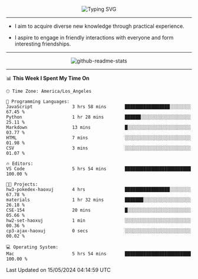 <p align="center">
  <img src="https://readme-typing-svg.demolab.com?font=Fira+Code&weight=500&size=32&duration=2500&pause=1600&center=true&vCenter=true&random=false&width=1024&height=64&lines=Hi+there+%F0%9F%91%8B;I'm+delighted+you+could+make+it+here+%F0%9F%8E%89;I'm+Harry%2C+a+college+student+still+finding+my+way" alt="Typing SVG" />
</p>


---


- I aim to acquire diverse new knowledge through practical experience.

- I aspire to engage in friendly interactions with everyone and form interesting friendships.


---


<p align="center">
  <img src="https://github-readme-stats.vercel.app/api?username=Harry-Jing&show_icons=true" alt="github-readme-stats"/>
</p>


---

<!--START_SECTION:waka-->
📊 **This Week I Spent My Time On** 

```text
🕑︎ Time Zone: America/Los_Angeles

💬 Programming Languages: 
JavaScript               3 hrs 58 mins       █████████████████░░░░░░░░   67.45 % 
Python                   1 hr 28 mins        ██████░░░░░░░░░░░░░░░░░░░   25.11 % 
Markdown                 13 mins             █░░░░░░░░░░░░░░░░░░░░░░░░   03.77 % 
HTML                     7 mins              ░░░░░░░░░░░░░░░░░░░░░░░░░   01.98 % 
CSV                      3 mins              ░░░░░░░░░░░░░░░░░░░░░░░░░   01.07 % 

🔥 Editors: 
VS Code                  5 hrs 54 mins       █████████████████████████   100.00 % 

🐱‍💻 Projects: 
hw3-pokedex-haoxuj       4 hrs               █████████████████░░░░░░░░   67.78 % 
materials                1 hr 32 mins        ███████░░░░░░░░░░░░░░░░░░   26.18 % 
CSE-154                  20 mins             █░░░░░░░░░░░░░░░░░░░░░░░░   05.66 % 
hw2-set-haoxuj           1 min               ░░░░░░░░░░░░░░░░░░░░░░░░░   00.36 % 
cp3-ajax-haoxuj          0 secs              ░░░░░░░░░░░░░░░░░░░░░░░░░   00.02 % 

💻 Operating System: 
Mac                      5 hrs 54 mins       █████████████████████████   100.00 % 
```


 Last Updated on 15/05/2024 04:14:59 UTC
<!--END_SECTION:waka-->
